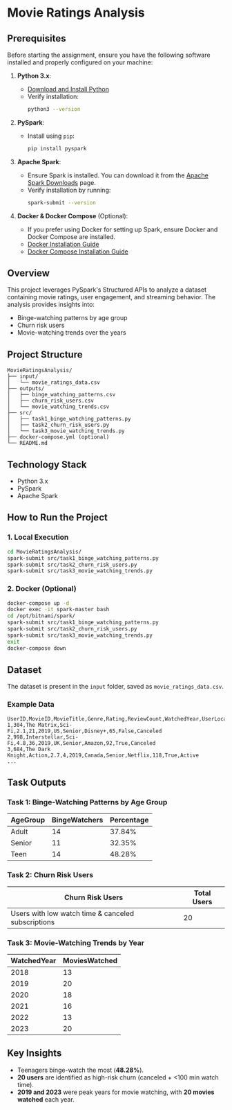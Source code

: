 # Movie Ratings Analysis

## **Prerequisites**

Before starting the assignment, ensure you have the following software installed and properly configured on your machine:

1. **Python 3.x**:
   - [Download and Install Python](https://www.python.org/downloads/)
   - Verify installation:
     ```bash
     python3 --version
     ```

2. **PySpark**:
   - Install using `pip`:
     ```bash
     pip install pyspark
     ```

3. **Apache Spark**:
   - Ensure Spark is installed. You can download it from the [Apache Spark Downloads](https://spark.apache.org/downloads.html) page.
   - Verify installation by running:
     ```bash
     spark-submit --version
     ```

4. **Docker & Docker Compose** (Optional):
   - If you prefer using Docker for setting up Spark, ensure Docker and Docker Compose are installed.
   - [Docker Installation Guide](https://docs.docker.com/get-docker/)
   - [Docker Compose Installation Guide](https://docs.docker.com/compose/install/)

## **Overview**

This project leverages PySpark's Structured APIs to analyze a dataset containing movie ratings, user engagement, and streaming behavior. The analysis provides insights into:

- Binge-watching patterns by age group
- Churn risk users
- Movie-watching trends over the years

## **Project Structure**
```
MovieRatingsAnalysis/
├── input/
│   └── movie_ratings_data.csv
├── outputs/
│   ├── binge_watching_patterns.csv
│   ├── churn_risk_users.csv
│   └── movie_watching_trends.csv
├── src/
│   ├── task1_binge_watching_patterns.py
│   ├── task2_churn_risk_users.py
│   └── task3_movie_watching_trends.py
├── docker-compose.yml (optional)
└── README.md
```

## **Technology Stack**
- Python 3.x
- PySpark
- Apache Spark

## **How to Run the Project**

### **1. Local Execution**
```bash
cd MovieRatingsAnalysis/
spark-submit src/task1_binge_watching_patterns.py
spark-submit src/task2_churn_risk_users.py
spark-submit src/task3_movie_watching_trends.py
```

### **2. Docker (Optional)**
```bash
docker-compose up -d
docker exec -it spark-master bash
cd /opt/bitnami/spark/
spark-submit src/task1_binge_watching_patterns.py
spark-submit src/task2_churn_risk_users.py
spark-submit src/task3_movie_watching_trends.py
exit
docker-compose down
```

## **Dataset**
The dataset is present in the `input` folder, saved as `movie_ratings_data.csv`.

### **Example Data**
```
UserID,MovieID,MovieTitle,Genre,Rating,ReviewCount,WatchedYear,UserLocation,AgeGroup,StreamingPlatform,WatchTime,IsBingeWatched,SubscriptionStatus
1,304,The Matrix,Sci-Fi,2.1,21,2019,US,Senior,Disney+,65,False,Canceled
2,998,Interstellar,Sci-Fi,4.8,36,2019,UK,Senior,Amazon,92,True,Canceled
3,684,The Dark Knight,Action,2.7,4,2019,Canada,Senior,Netflix,118,True,Active
...
```

## **Task Outputs**

### **Task 1: Binge-Watching Patterns by Age Group**
| AgeGroup | BingeWatchers | Percentage |
|----------|--------------|------------|
| Adult    | 14           | 37.84%     |
| Senior   | 11           | 32.35%     |
| Teen     | 14           | 48.28%     |

### **Task 2: Churn Risk Users**
| Churn Risk Users | Total Users |
|------------------|-------------|
| Users with low watch time & canceled subscriptions | 20 |

### **Task 3: Movie-Watching Trends by Year**
| WatchedYear | MoviesWatched |
|------------|--------------|
| 2018       | 13           |
| 2019       | 20           |
| 2020       | 18           |
| 2021       | 16           |
| 2022       | 13           |
| 2023       | 20           |

## **Key Insights**
- Teenagers binge-watch the most (**48.28%**).
- **20 users** are identified as high-risk churn (canceled + <100 min watch time).
- **2019 and 2023** were peak years for movie watching, with **20 movies watched** each year.
